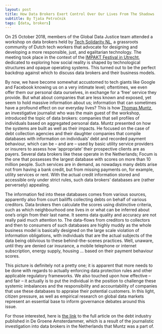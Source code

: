 ```yaml
---
layout: post
title: How Data Brokers Exert Control Over Our Lives From The Shadows
subtitle: By Tjaša Petročnik
tags: [data, brokers]
---
```


On 25 October 2018, members of the Global Data Justice team attended a workshop on data brokers held by [Tech Solidarity NL](https://techsolidarity.nl/), a grassroots community of Dutch tech workers that advocate for designing and developing a more responsible, just, and egalitarian technology. The meeting took place in the context of the [IMPAKT Festival in Utrecht](http://impakt.nl/festival/), dedicated to exploring how social reality is shaped by technological structures and opaque operating systems. This turned out to be the perfect backdrop against which to discuss data brokers and their business models.

By now, we have become somewhat accustomed to tech giants like Google and Facebook knowing us on a very intimate level; oftentimes, we even offer them our personal data ourselves, in exchange for a ‘free’ service they provide. But what about companies that are less known and exposed, yet seem to hold massive information about us; information that can sometimes have a profound effect on our everyday lives?
This is how [Thomas Muntz](https://www.platform-investico.nl/personen/thomas-muntz/), an investigative journalist who was the main guest of the workshop, introduced the topic of data brokers: companies that sell profiles of individuals based on aggregated personal data. Muntz presented on how the systems are built as well as their impacts. He focused on the case of debt collection agencies and their daughter companies that compile databases with information on individuals’ debt and recorded payment behaviour, which can be – and are – used by basic utility service providers or insurers to assess how ‘appropriate’ their prospective clients are as payers. Several data brokers like these operate in the Netherlands; Focum is the one that possesses the largest database with scores on more than 10 million people. Such services are in demand, as nowadays many debts arise not from having a bank credit, but from missing payments on, for example, utility services or rent. With the actual credit information stored and accessible only under strict rules, such data brokers’ databases are (rather perversely) appealing.

The information fed into these databases comes from various sources, apparently also from court bailiffs collecting debts on behalf of various creditors. Data brokers then calculate the scores using distinctive criteria, such as which neighbourhood one lives in or what can be inferred about one’s origin from their last name. It seems data quality and accuracy are not really paid much attention to. The data-flows from creditors to collectors and then to consumers of such databases are highly muddy as the whole business model is basically designed on the large scale violation of information obligations, with individuals that are the actual subjects of the data being oblivious to these behind-the-scenes practices. Well, unaware, until they are denied car insurance, a mobile telephone or internet subscription, energy supply, housing … based on their payment behaviour scores.

This picture is definitely not a pretty one; it is apparent that more needs to be done with regards to actually enforcing data protection rules and other applicable regulatory frameworks. We also touched upon how effective – and fair – it actually is to put the individual in the position to challenge these systemic imbalances and the responsibility and accountability of companies that use these databases to appraise their potential customers. In this light, citizen pressure, as well as empirical research on global data markets represent an essential base to inform governance debates around this issue.

For those interested, here is [the link](https://www.groene.nl/artikel/u-staat-op-een-zwarte-lijst) to the full article on the debt industry published in De Groene Amsterdammer, which is a result of the journalistic investigation into data brokers in the Netherlands that Muntz was a part of.
